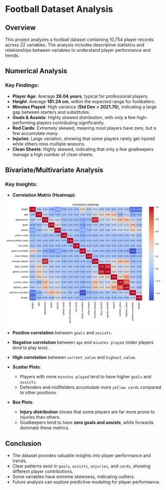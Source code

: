# Football Dataset Analysis

## Overview

This project analyzes a football dataset containing 10,754 player records across 22 variables. The analysis includes descriptive statistics and relationships between variables to understand player performance and trends.

## Numerical Analysis

### **Key Findings:**

- **Player Age**: Average **26.04 years**, typical for professional players.
- **Height**: Average **181.24 cm**, within the expected range for footballers.
- **Minutes Played**: High variance (**Std Dev = 2021.70**), indicating a large gap between starters and substitutes.
- **Goals & Assists**: Highly skewed distribution, with only a few high-performing players contributing significantly.
- **Red Cards**: Extremely skewed, meaning most players have zero, but a few accumulate many.
- **Injuries**: Large variation, showing that some players rarely get injured while others miss multiple seasons.
- **Clean Sheets**: Highly skewed, indicating that only a few goalkeepers manage a high number of clean sheets.

## Bivariate/Multivariate Analysis

### **Key Insights:**

- **Correlation Matrix (Heatmap)**:

![alt text](image.png)
  - **Positive correlation** between `goals` and `assists`.
  - **Negative correlation** between `age` and `minutes played` (older players tend to play less).
  - **High correlation** between `current_value` and `highest_value`.

- **Scatter Plots**:
  - Players with more `minutes played` tend to have higher `goals` and `assists`.
  - Defenders and midfielders accumulate more `yellow cards` compared to other positions.

- **Box Plots**:
  - **Injury distribution** shows that some players are far more prone to injuries than others.
  - Goalkeepers tend to have **zero goals and assists**, while forwards dominate these metrics.

## Conclusion

- The dataset provides valuable insights into player performance and trends.
- Clear patterns exist in `goals`, `assists`, `injuries`, and `cards`, showing different player contributions.
- Some variables have extreme skewness, indicating outliers.
- Future analysis can explore predictive modeling for player performance.


